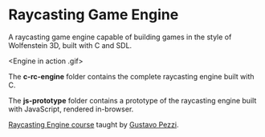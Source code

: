 # Raycasting Game Engine

A raycasting game engine capable of building games in the style of Wolfenstein 3D, built with C and SDL.

<Engine in action .gif>

The **c-rc-engine** folder contains the complete raycasting engine built with C.

The **js-prototype** folder contains a prototype of the raycasting engine built with JavaScript, rendered in-browser.

[Raycasting Engine course](https://pikuma.com/courses/raycasting-engine-tutorial-algorithm-javascript) taught by [Gustavo Pezzi](https://github.com/gustavopezzi).
